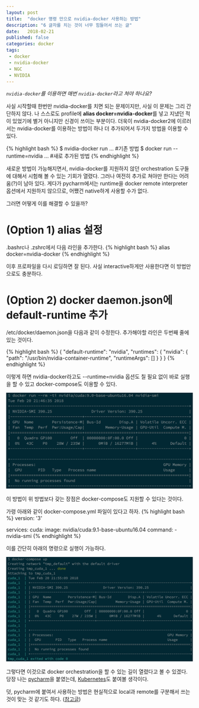 ```yaml
---
layout: post
title:  "docker 명령 만으로 nvidia-docker 사용하는 방법"
description: "6 글자를 치는 것이 너무 힘들어서 쓰는 글"
date:   2018-02-21
published: false
categories: docker
tags:
 - docker
 - nvidia-docker
 - NGC
 - NVIDIA
---
```


*```nvidia-docker```를 이용하면 매번 ```nvidia-docker```라고 쳐야 하나요?*

사실 시작할때 한번만 nvidia-docker를 치면 되는 문제이지만, 사실 이 문제는 그리 간단하지 않다.
나 스스로도 profile에 **alias docker=nvidia-docker**를 넣고 지냈던 적이 있었기에 별거 아니지만 신경이 쓰이는 부분이다.
더욱이 nvidia-docker2에 이르러서는 nvidia-docker를 이용하는 방법이 하나 더 추가되어서 두가지 방법을 이용할 수 있다.

{% highlight bash %}
$ nvidia-docker run ... #기존 방법
$ docker run --runtime=nvidia ... #새로 추가된 방법
{% endhighlight %}

새로운 방법이 가능해지면서, nvidia-docker를 지원하지 않던 orchestration 도구들에 대해서 시험해 볼 수 있는 기회가 열렸다.
그러나 여전히 추가로 쳐야만 한다는 어려움(?)이 남아 있다. 게다가 pycharm에서는 runtime을 docker remote interpreter 옵션에서 지원하지 않으므로, 어쨌건 native하게 사용할 수가 없다.

그러면 어떻게 이를 해결할 수 있을까?

# (Option 1) alias 설정
.bashrc나 .zshrc에서 다음 라인을 추가한다.
{% highlight bash %}
alias docker=nvidia-docker
{% endhighlight %}

이후 프로파일을 다시 로딩하면 잘 된다. 사실 interactive하게만 사용한다면 이 방법만으로도 충분하다.

# (Option 2) docker daemon.json에 default-runtime 추가

/etc/docker/daemon.json을 다음과 같이 수정한다. 추가해야할 라인은 두번째 줄에 있는 것이다.

{% highlight bash %}
{
    "default-runtime": "nvidia",
    "runtimes": {
        "nvidia": {
            "path": "/usr/bin/nvidia-container-runtime",
            "runtimeArgs": []
        }
    }
}
{% endhighlight %}

이렇게 하면 nvidia-docker라고도 --runtime=nvidia 옵션도 칠 필요 없이 바로 실행을 할 수 있고 docker-compose도 이용할 수 있다.

<img class="col three center" src="/images/201801/docker.png">

이 방법이 위 방법보다 갖는 장점은 docker-compose도 지원할 수 있다는 것이다.

가령 아래와 같이 docker-compose.yml 파일이 있다고 하자.
{% highlight bash %}
version: '3'

services:
  cuda:
    image: nvidia/cuda:9.1-base-ubuntu16.04
    command:
      - nvidia-smi
{% endhighlight %}

이를 간단히 아래의 명령으로 실행이 가능하다.

<img class="col three center" src="/images/201801/docker-compose.png"/>

그렇다면 이것으로 docker orchestration을 할 수 있는 길이 열렸다고 볼 수 있겠다.
당장 나는 [pycharm](https://www.jetbrains.com/help/pycharm/docker-using-docker-as-a-remote-interpreter.html)을 붙였는데, [Kubernetes](https://kubernetes.io/docs/tasks/manage-gpus/scheduling-gpus/)도 붙여볼 생각이다.

덧,
pycharm에 붙여서 사용하는 방법은 현실적으로 local과 remote를 구분해서 쓰는 것이 맞는 것 같기도 하다. ([참고글](http://killianlevacher.github.io/blog/posts/post-2016-07-22/post.html))
<br>
